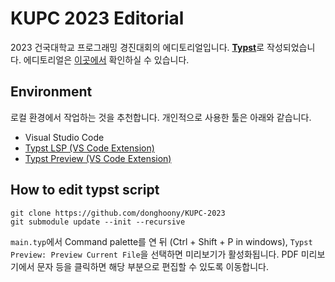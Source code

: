# KUPC 2023 Editorial

2023 건국대학교 프로그래밍 경진대회의 에디토리얼입니다. [**Typst**](https://typst.app/)로 작성되었습니다.
에디토리얼은 [이곳에서](https://github.com/donghoony/KUPC-2023/blob/master/Editorial.pdf) 확인하실 수 있습니다.

## Environment
로컬 환경에서 작업하는 것을 추천합니다. 개인적으로 사용한 툴은 아래와 같습니다.
- Visual Studio Code
- [Typst LSP (VS Code Extension)](https://marketplace.visualstudio.com/items?itemName=nvarner.typst-lsp)
- [Typst Preview (VS Code Extension)](https://marketplace.visualstudio.com/items?itemName=mgt19937.typst-preview)

## How to edit typst script
```git
git clone https://github.com/donghoony/KUPC-2023 
git submodule update --init --recursive 
```
`main.typ`에서 Command palette를 연 뒤 (Ctrl + Shift + P in windows), `Typst Preview: Preview Current File`을 선택하면 미리보기가 활성화됩니다.
PDF 미리보기에서 문자 등을 클릭하면 해당 부분으로 편집할 수 있도록 이동합니다.
